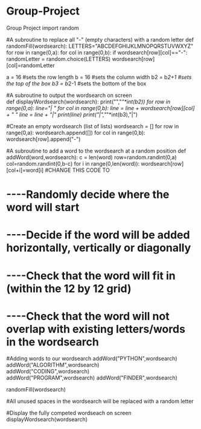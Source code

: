 # Group-Project
Group Project
import random

#A subroutine to replace all "-" (empty characters) with a random letter
def randomFill(wordsearch):
  LETTERS="ABCDEFGHIJKLMNOPQRSTUVWXYZ"
  for row in range(0,a):
    for col in range(0,b):
      if wordsearch[row][col]=="-":
        randomLetter = random.choice(LETTERS)
        wordsearch[row][col]=randomLetter

a = 16
#sets the row length
b = 16
#sets the column width
b2 = b*2+1
#sets the top of the box
b3 = b*2-1
#sets the bottom of the box

#A subroutine to output the wordsearch on screen  
def displayWordsearch(wordsearch):
  print("","_"*int(b2))
  for row in range(0,a):
    line="| "
    for col in range(0,b):
      line = line + wordsearch[row][col] + " "
    line = line + "|"
    print(line)
  print("|","_"*int(b3),"|")  

#Create an empty wordsearch (list of lists)
wordsearch = []
for row in range(0,a):
  wordsearch.append([])
  for col in range(0,b):
    wordsearch[row].append("-")
    
    
#A subroutine to add a word to the wordsearch at a random position
def addWord(word,wordsearch):
    c = len(word)
    row=random.randint(0,a)
    col=random.randint(0,b-c)
    for i in range(0,len(word)):
        wordsearch[row][col+i]=word[i]
  #CHANGE THIS CODE TO
  # ----Randomly decide where the word will start
  # ----Decide if the word will be added horizontally, vertically or diagonally
  # ----Check that the word will fit in (within the 12 by 12 grid)
  # ----Check that the word will not overlap with existing letters/words in the wordsearch
  
  #Adding words to our wordsearch
addWord("PYTHON",wordsearch)    
addWord("ALGORITHM",wordsearch)    
addWord("CODING",wordsearch)    
addWord("PROGRAM",wordsearch)
addWord("FINDER",wordsearch)  

randomFill(wordsearch)

#All unused spaces in the wordsearch will be replaced with a random letter


#Display the fully competed wordseach on screen
displayWordsearch(wordsearch)
  
